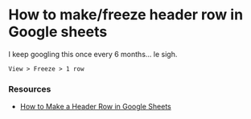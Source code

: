 # How to make/freeze header row in Google sheets

I keep googling this once every 6 months... le sigh.

```
View > Freeze > 1 row
```

### Resources

- [How to Make a Header Row in Google Sheets](https://www.solveyourtech.com/how-to-make-a-header-row-in-google-sheets/)